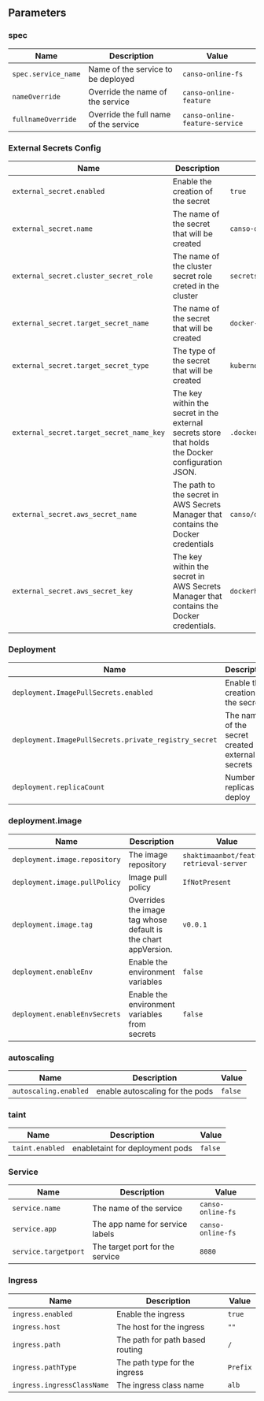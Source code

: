 ## Parameters

### spec

| Name                | Description                           | Value                          |
| ------------------- | ------------------------------------- | ------------------------------ |
| `spec.service_name` | Name of the service to be deployed    | `canso-online-fs`              |
| `nameOverride`      | Override the name of the service      | `canso-online-feature`         |
| `fullnameOverride`  | Override the full name of the service | `canso-online-feature-service` |

### External Secrets Config

| Name                                     | Description                                                                                       | Value                            |
| ---------------------------------------- | ------------------------------------------------------------------------------------------------- | -------------------------------- |
| `external_secret.enabled`                | Enable the creation of the secret                                                                 | `true`                           |
| `external_secret.name`                   | The name of the secret that will be created                                                       | `canso-online-fs`                |
| `external_secret.cluster_secret_role`    | The name of the cluster secret role creted in the cluster                                         | `secretstore-by-role`            |
| `external_secret.target_secret_name`     | The name of the secret that will be created                                                       | `docker-secret-cred`             |
| `external_secret.target_secret_type`     | The type of the secret that will be created                                                       | `kubernetes.io/dockerconfigjson` |
| `external_secret.target_secret_name_key` | The key within the secret in the external secrets store that holds the Docker configuration JSON. | `.dockerconfigjson`              |
| `external_secret.aws_secret_name`        | The path to the secret in AWS Secrets Manager that contains the Docker credentials                | `canso/dockerhub`                |
| `external_secret.aws_secret_key`         | The key within the secret in AWS Secrets Manager that contains the Docker credentials.            | `dockerhub`                      |

### Deployment 

| Name                                                  | Description                                        | Value                |
| ----------------------------------------------------- | -------------------------------------------------- | -------------------- |
| `deployment.ImagePullSecrets.enabled`                 | Enable the creation of the secret                  | `true`               |
| `deployment.ImagePullSecrets.private_registry_secret` | The name of the secret created by external secrets | `docker-secret-cred` |
| `deployment.replicaCount`                             | Number of replicas to deploy                       | `2`                  |

### deployment.image 

| Name                          | Description                                                    | Value                                    |
| ----------------------------- | -------------------------------------------------------------- | ---------------------------------------- |
| `deployment.image.repository` | The image repository                                           | `shaktimaanbot/feature-retrieval-server` |
| `deployment.image.pullPolicy` | Image pull policy                                              | `IfNotPresent`                           |
| `deployment.image.tag`        | Overrides the image tag whose default is the chart appVersion. | `v0.0.1`                                 |
| `deployment.enableEnv`        | Enable the environment variables                               | `false`                                  |
| `deployment.enableEnvSecrets` | Enable the environment variables from secrets                  | `false`                                  |

### autoscaling 

| Name                  | Description                     | Value   |
| --------------------- | ------------------------------- | ------- |
| `autoscaling.enabled` | enable autoscaling for the pods | `false` |

### taint 

| Name            | Description                     | Value   |
| --------------- | ------------------------------- | ------- |
| `taint.enabled` | enabletaint for deployment pods | `false` |

### Service

| Name                 | Description                     | Value             |
| -------------------- | ------------------------------- | ----------------- |
| `service.name`       | The name of the service         | `canso-online-fs` |
| `service.app`        | The app name for service labels | `canso-online-fs` |
| `service.targetport` | The target port for the service | `8080`            |

### Ingress

| Name                       | Description                     | Value    |
| -------------------------- | ------------------------------- | -------- |
| `ingress.enabled`          | Enable the ingress              | `true`   |
| `ingress.host`             | The host for the ingress        | `""`     |
| `ingress.path`             | The path for path based routing | `/`      |
| `ingress.pathType`         | The path type for the ingress   | `Prefix` |
| `ingress.ingressClassName` | The ingress class name          | `alb`    |
